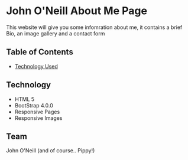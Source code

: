 # John O'Neill About Me Page

This website will give you some infomration about me, it contains a brief Bio, an image gallery and a contact form

## Table of Contents

- [Technology Used](#Technology)

## Technology

- HTML 5
- BootStrap 4.0.0
- Responsive Pages
- Responsive Images

## Team

John O'Neill 
(and of course.. Pippy!)
